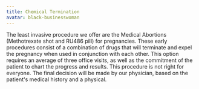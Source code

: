 ```yaml
---
title: Chemical Termination
avatar: black-businesswoman
---
```


The least invasive procedure we offer are the Medical Abortions
(Methotrexate shot and RU486 pill) for pregnancies.  These early
procedures consist of a combination of drugs that will terminate and
expel the pregnancy when used in conjunction with each other.  This
option requires an average of three office visits, as well as the
commitment of the patient to chart the progress and results.  This
procedure is not right for everyone.  The final decision will be made by
our physician, based on the patient's medical history and a physical.

